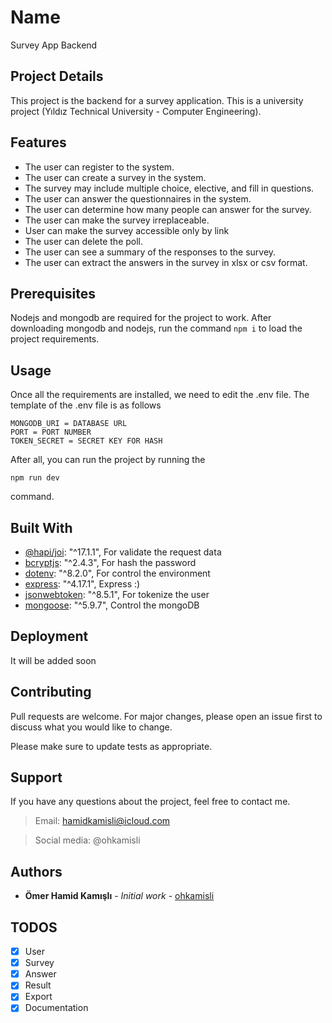 # Name

Survey App Backend

## Project Details

This project is the backend for a survey application. This is a university project (Yıldız Technical University - Computer Engineering).

## Features

-   The user can register to the system.
-   The user can create a survey in the system.
-   The survey may include multiple choice, elective, and fill in questions.
-   The user can answer the questionnaires in the system.
-   The user can determine how many people can answer for the survey.
-   The user can make the survey irreplaceable.
-   User can make the survey accessible only by link
-   The user can delete the poll.
-   The user can see a summary of the responses to the survey.
-   The user can extract the answers in the survey in xlsx or csv format.

## Prerequisites

Nodejs and mongodb are required for the project to work.
After downloading mongodb and nodejs, run the command `npm i` to load the project requirements.

## Usage

Once all the requirements are installed, we need to edit the .env file.
The template of the .env file is as follows

```
MONGODB_URI = DATABASE URL
PORT = PORT NUMBER
TOKEN_SECRET = SECRET KEY FOR HASH
```

After all, you can run the project by running the

```
npm run dev
```

command.

## Built With

-   [@hapi/joi](https://www.npmjs.com/package/@hapi/joi): "^17.1.1", For validate the request data
-   [bcryptjs](https://www.npmjs.com/package/bcryptjs): "^2.4.3", For hash the password
-   [dotenv](https://www.npmjs.com/package/dotenv): "^8.2.0", For control the environment
-   [express](https://www.npmjs.com/package/express): "^4.17.1", Express :)
-   [jsonwebtoken](https://www.npmjs.com/package/jsonwebtoken): "^8.5.1", For tokenize the user
-   [mongoose](https://www.npmjs.com/package/mongoose): "^5.9.7", Control the mongoDB

## Deployment

It will be added soon

## Contributing

Pull requests are welcome. For major changes, please open an issue first to discuss what you would like to change.

Please make sure to update tests as appropriate.

## Support

If you have any questions about the project, feel free to contact me.

> Email: hamidkamisli@icloud.com

> Social media: @ohkamisli

## Authors

-   **Ömer Hamid Kamışlı** - _Initial work_ - [ohkamisli](https://github.com/ohkamisli)

## TODOS

-   [x] User
-   [x] Survey
-   [x] Answer
-   [x] Result
-   [x] Export
-   [x] Documentation
